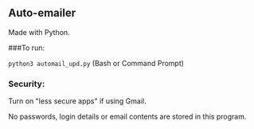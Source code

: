## Auto-emailer

Made with Python.

###To run: 

`python3 automail_upd.py` (Bash or Command Prompt)

### Security: 

Turn on "less secure apps" if using Gmail. 

No passwords, login details or email contents are stored in this program.
